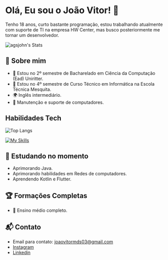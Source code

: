 # Olá, Eu sou o João Vitor! 👋

Tenho 18 anos, curto bastante programação, estou trabalhando atualmente com suporte de TI na empresa HW Center, mas busco posteriormente me tornar um desenvolvedor.

![agsjohn's Stats](https://github-readme-stats.vercel.app/api?username=agsjohn&theme=vue-dark&show_icons=true&hide_border=true&count_private=true)

## 🚀 Sobre mim

- 🔭 Estou no 2º semestre de Bacharelado em Ciência da Computação (Ead) Uniritter.
- 📝 Estou no 4º semestre de Curso Técnico em Informática na Escola Técnica Mesquita.
- 🌍 Inglês intermediário.
- 🔧 Manutenção e suporte de computadores. 

## Habilidades Tech
![Top Langs](https://github-readme-stats.vercel.app/api/top-langs/?username=anuraghazra&langs_count=8)

[![My Skills](https://skillicons.dev/icons?i=java,c,mysql,html,css,javascript)](https://skillicons.dev)

## 🌱 Estudando no momento

  - Aprimorando Java.
  - Aprimorando habilidades em Redes de computadores.
  - Aprendendo Kotlin e Flutter.

 ## 🏆 Formações Completas

- 🌟 Ensino médio completo.


## 📬 Contato

- Email para contato: joaovitormds03@gmail.com
- [Instagram](https://www.instagram.com/agsjohn/)
- [Linkedin](https://www.linkedin.com/in/joaovitormds/)

<!--

Here are some ideas to get you started:

- 🔭 I’m currently working on ...
- 🌱 I’m currently learning ...
- 👯 I’m looking to collaborate on ...
- 🤔 I’m looking for help with ...
- 💬 Ask me about ...
- 📫 How to reach me: ...
- 😄 Pronouns: ...
- ⚡ Fun fact: ...
-->
